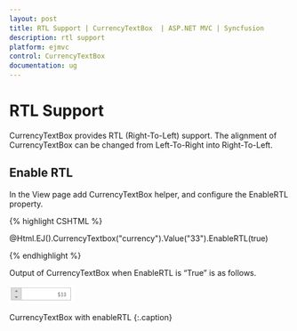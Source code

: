 ```yaml
---
layout: post
title: RTL Support | CurrencyTextBox  | ASP.NET MVC | Syncfusion
description: rtl support
platform: ejmvc
control: CurrencyTextBox
documentation: ug
---
```


# RTL Support

CurrencyTextBox provides RTL (Right-To-Left) support. The alignment of CurrencyTextBox can be changed from Left-To-Right into Right-To-Left.

## Enable RTL

In the View page add CurrencyTextBox helper, and configure the EnableRTL property.

{% highlight CSHTML %}

@Html.EJ().CurrencyTextbox("currency").Value("33").EnableRTL(true)

{% endhighlight %}



Output of CurrencyTextBox when EnableRTL is “True” is as follows. 



![](RTL-Support_images/RTL-Support_img1.png)

CurrencyTextBox with enableRTL
{:.caption}
